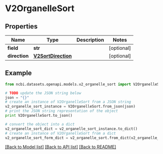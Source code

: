 # V2OrganelleSort


## Properties

Name | Type | Description | Notes
------------ | ------------- | ------------- | -------------
**field** | **str** |  | [optional] 
**direction** | [**V2SortDirection**](V2SortDirection.md) |  | [optional] 

## Example

```python
from ncbi.datasets.openapi.models.v2_organelle_sort import V2OrganelleSort

# TODO update the JSON string below
json = "{}"
# create an instance of V2OrganelleSort from a JSON string
v2_organelle_sort_instance = V2OrganelleSort.from_json(json)
# print the JSON string representation of the object
print V2OrganelleSort.to_json()

# convert the object into a dict
v2_organelle_sort_dict = v2_organelle_sort_instance.to_dict()
# create an instance of V2OrganelleSort from a dict
v2_organelle_sort_form_dict = v2_organelle_sort.from_dict(v2_organelle_sort_dict)
```
[[Back to Model list]](../README.md#documentation-for-models) [[Back to API list]](../README.md#documentation-for-api-endpoints) [[Back to README]](../README.md)


